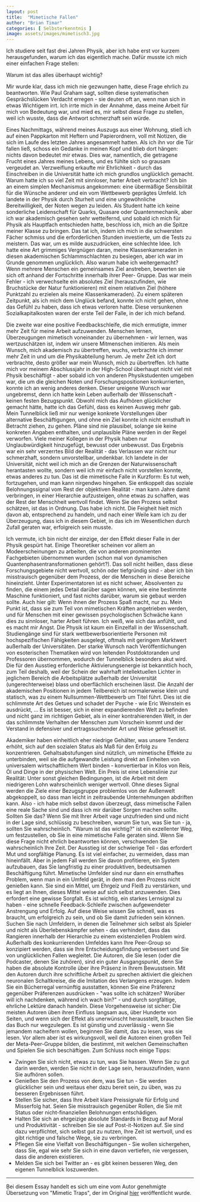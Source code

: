 ```yaml
---
layout: post
title:  "Mimetische Fallen"
author: "Brian Timar"
categories: [ Selbsterkenntnis ]
image: assets/images/mimetisch3.jpg
--- 
```


Ich studiere seit fast drei Jahren Physik, aber ich habe erst vor kurzem herausgefunden, warum ich das eigentlich mache. Dafür musste ich mich einer einfachen Frage stellen:

Warum ist das alles überhaupt wichtig?

Mir wurde klar, dass ich mich nie gezwungen hatte, diese Frage ehrlich zu beantworten. Wie Paul Graham sagt, sollten diese systematischen Gesprächslücken Verdacht erregen - sie deuten oft an, wenn man sich in etwas Wichtigem irrt. Ich irrte mich in der Annahme, dass meine Arbeit für mich von Bedeutung war, und mied es, mir selbst diese Frage zu stellen, weil ich wusste, dass die Antwort schmerzhaft sein würde.

Eines Nachmittags, während meines Auszugs aus einer Wohnung, stieß ich auf einen Pappkarton mit Heftern und Papierordnern, voll mit Notizen, die sich im Laufe des letzten Jahres angesammelt hatten. Als ich ihn vor die Tür fallen ließ, schoss ein Gedanke in meinen Kopf und blieb dort hängen: nichts davon bedeutet mir etwas. Dies war, namentlich, die getragene Frucht eines Jahres meines Lebens, und es fühlte sich so grausam vergeudet an. Verzweiflung erkaufte mir Ehrlichkeit - durch das Einschreiben in die Universität hatte ich mich grundlos unglücklich gemacht. Warum hatte ich so viel Zeit mit sinnloser, harter Arbeit verbracht? Ich bin an einem simplen Mechanismus angekommen: eine übermäßige Sensibilität für die Wünsche anderer und ein vom Wettbewerb geprägtes Umfeld.
Ich landete in der Physik durch Sturheit und eine ungewöhnliche Bereitwilligkeit, der Noten wegen zu leiden. Als Student hatte ich keine sonderliche Leidenschaft für Quarks, Quasare oder Quantenmechanik, aber ich war akademisch gesehen sehr wetteifernd, und sobald ich mich für Physik als Hauptfach entschieden hatte, beschloss ich, mich an die Spitze meiner Klasse zu bringen. Das tat ich, indem ich mich in die schwersten Fächer schmiss und die erforderlichen Stunden investierte, um die Tests zu meistern. Das war, um es milde auszudrücken, eine schlechte Idee. Ich hatte eine Art grimmiges Vergnügen daran, meine Klassenkameraden in diesen akademischen Schlammschlachten zu besiegen, aber ich war im Grunde genommen unglücklich. Also warum habe ich weitergemacht?
Wenn mehrere Menschen ein gemeinsames Ziel anstreben, bewerten sie sich oft anhand der Fortschritte innerhalb ihrer Peer- Gruppe. Das war mein Fehler - ich verwechselte ein absolutes Ziel (herauszufinden, wie Bruchstücke der Natur funktionieren) mit einem relativen Ziel (höhere Punktzahl zu erzielen als meine Klassenkameraden). Zu einem späteren Zeitpunkt, als ich mich dem Unglück befand, konnte ich nicht gehen, ohne das Gefühl zu haben, dass ich etwas verloren hatte. Diese versunkenen Sozialkapitalkosten waren der erste Teil der Falle, in der ich mich befand.

Die zweite war eine positive Feedbackschleife, die mich ermutigte, immer mehr Zeit für meine Arbeit aufzuwenden. Menschen lernen, Überzeugungen mimetisch voneinander zu übernehmen - wir lernen, was wertzuschätzen ist, indem wir unsere Mitmenschen imitieren. Als mein Wunsch, mich akademisch zu übertreffen, wuchs, verbrachte ich immer mehr Zeit in und um die Physikabteilung herum. Je mehr Zeit ich dort verbrachte, desto größer war mein Wunsch, mich zu übertreffen. Ich hatte mich vor meinem Abschlussjahr in der High-School überhaupt nicht viel mit Physik beschäftigt - aber sobald ich von anderen Physikstudenten umgeben war, die um die gleichen Noten und Forschungspositionen konkurrierten, konnte ich an wenig anderes denken. Dieser ureigene Wunsch war ungebremst, denn ich hatte kein Leben außerhalb der Wissenschaft - keinen festen Bezugspunkt. Obwohl mich das Aufhören glücklicher gemacht hätte, hatte ich das Gefühl, dass es keinen Ausweg mehr gab. Mein Tunnelblick ließ mir nur wenige konkrete Vorstellungen über alternative Beschäftigungen, und ohne ein Ziel konnte ich nicht ernsthaft in Betracht ziehen, zu gehen. Pläne sind nie plausibel, solange sie keine konkreten Angaben enthalten, und unplausible Pläne werden in der Regel verworfen. Viele meiner Kollegen in der Physik haben nur Unglaubwürdigkeit hinzugefügt, bewusst oder unbewusst. Das Ergebnis war ein sehr verzerrtes Bild der Realität - das Verlassen war nicht nur schmerzhaft, sondern unvorstellbar, undenkbar. Ich landete in der Universität, nicht weil ich mich an die Grenzen der Naturwissenschaft herantasten wollte, sondern weil ich mir einfach nicht vorstellen konnte, etwas anderes zu tun.
Das ist die mimetische Falle in Kurzform: Es tut weh, fortzugehen, und man kann nirgendwo hingehen. Sie entkoppelt das soziale Belohnungssignal vom Rest der objektiven Realität - man kann Jahre damit verbringen, in einer Hierarchie aufzusteigen, ohne etwas zu schaffen, was der Rest der Menschheit wertvoll findet. Wenn Sie den Prozess selbst schätzen, ist das in Ordnung. Das habe ich nicht. Die Feigheit hielt mich davon ab, entsprechend zu handeln, und nach einer Weile kam ich zu der Überzeugung, dass ich in diesem Gebiet, in das ich im Wesentlichen durch Zufall geraten war, erfolgreich sein musste.

Ich vermute, ich bin nicht der einzige, der den Effekt dieser Falle in der Physik gespürt hat. Einige Theoretiker scheinen vor allem an Modeerscheinungen zu arbeiten, die von anderen prominenten Fachgebieten übernommen wurden (schon mal von dynamischen Quantenphasentransformationen gehört?). Das soll nicht heißen, dass diese Forschungsgebiete nicht wertvoll, schön oder tiefgründig sind - aber ich bin misstrauisch gegenüber dem Prozess, der die Menschen in diese Bereiche hineinzieht. Unter Experimentatoren ist es nicht schwer, Absolventen zu finden, die einem jedes Detail darüber sagen können, wie eine bestimmte Maschine funktioniert, und fast nichts darüber, warum sie gebaut werden sollte. Auch hier gilt: Wenn ihnen der Prozess Spaß macht, nur zu. Mein Punkt ist, dass sie zum Teil von mimetischen Kräften angetrieben werden, und für Menschen mit einer gewissen psychologischen Schwäche kann dies zu sinnloser, harter Arbeit führen. Ich weiß, wie sich das anfühlt, und es macht mir Angst.
Die Physik ist kaum ein Einzelfall in der Wissenschaft. Studiengänge sind für stark wettbewerbsorientierte Personen mit hochspezifischen Fähigkeiten ausgelegt, oftmals mit geringem Marktwert außerhalb der Universitäten. Der starke Wunsch nach Veröffentlichungen von esoterischen Thematiken wird von leitenden Postdoktoranden und Professoren übernommen, wodurch der Tunnelblick besonders akut wird. Die für den Ausstieg erforderliche Aktivierungsenergie ist bekanntlich hoch, zum Teil deshalb, weil der Schein der wahrhaft intellektuellen Lichter in jeglichem Bereich die Arbeitsplätze außerhalb der Universität (ungerechterweise) blass und oberflächlich erscheinen lässt. Die Anzahl der akademischen Positionen in jedem Teilbereich ist normalerweise klein und statisch, was zu einem Nullsummen-Wettbewerb um Titel führt. Dies ist die schlimmste Art des Getues und schadet der Psyche - wie Eric Weinstein es ausdrückt,
... Es ist besser, sich in einer expandierenden Welt zu befinden und nicht ganz im richtigen Gebiet, als in einer kontrahierenden Welt, in der das schlimmste Verhalten der Menschen zum Vorschein kommt und der Verstand in defensiver und ertragssuchender Art und Weise gefesselt ist. 

Akademiker haben einheitlich eher niedrige Gehälter, was unsere Tendenz erhöht, sich auf den sozialen Status als Maß für den Erfolg zu konzentrieren. Gehaltsabstufungen sind nützlich, um mimetische Effekte zu unterbinden, weil sie die aufgewandte Leistung direkt an Einheiten von universalem wirtschaftlichem Wert binden - konvertierbar in Kilos von Reis, Öl und Dinge in der physischen Welt. Ein Preis ist eine Lebenslinie zur Realität: Unter sonst gleichen Bedingungen, ist die Arbeit mit dem niedrigeren Lohn wahrscheinlich weniger wertvoll. Ohne dieses Signal werden die Ziele einer Bezugsgruppe problemlos von der Außenwelt abgekoppelt, so dass man leicht in zeitraubende Unternehmungen abdriften kann.
Also - ich habe mich selbst davon überzeugt, dass mimetische Fallen eine reale Sache sind und dass ich mir darüber Sorgen machen sollte. Sollten Sie das? Wenn Sie mit Ihrer Arbeit vage unzufrieden sind und nicht in der Lage sind, schlüssig zu beschreiben, warum Sie tun, was Sie tun - ja, sollten Sie wahrscheinlich. "Warum ist das wichtig?" ist ein exzellenter Weg, um festzustellen, ob Sie in eine mimetische Falle geraten sind. Wenn Sie diese Frage nicht ehrlich beantworten können, verschwenden Sie wahrscheinlich Ihre Zeit. Der Ausstieg ist der schwierige Teil - das erfordert Mut und sorgfältige Planung. Es ist viel einfacher, zu vermeiden, dass man hineinfällt. Aber in jedem Fall werden Sie davon profitieren, ein System aufzubauen, das Sie langfristig zu einer produktiven, bedeutsamen Beschäftigung führt.
Mimetische Umfelder sind nur dann ein ernsthaftes Problem, wenn man in ein Umfeld gerät, in dem man den Prozess nicht genießen kann. Sie sind ein Mittel, um Ehrgeiz und Fleiß zu verstärken, und es liegt an Ihnen, dieses Mittel weise auf sich selbst anzuwenden. Dies erfordert eine gewisse Sorgfalt. Es ist wichtig, ein starkes Lernsignal zu haben - eine schnelle Feedback-Schleife zwischen aufgewendeter Anstrengung und Erfolg. Auf diese Weise wissen Sie schnell, was es braucht, um erfolgreich zu sein, und ob Sie damit zufrieden sein können. Suchen Sie nach Umfeldern, in denen die Teilnehmer sich selbst als Spieler und nicht als Überlebenskämpfer sehen - das verhindert, dass das Rangieren innerhalb der Hierarchie zu einem existenziellen Problem wird.
Außerhalb des konkurrierenden Umfeldes kann Ihre Peer-Group so konzipiert werden, dass sie Ihre Entscheidungsfindung verbessert und Sie von unglücklichen Fallen wegleitet. Die Autoren, die Sie lesen (oder die Podcaster, denen Sie zuhören), sind ein guter Ausgangspunkt, denn Sie haben die absolute Kontrolle über ihre Präsenz in Ihrem Bewusstsein. Mit den Autoren durch ihre schriftliche Arbeit zu sprechen aktiviert die gleichen neuronalen Schaltkreise, die die Imitation des Verlangens erzeugen. Indem Sie ein Bücherregal vernünftig ausstatten, können Sie eine Präferenz gegenüber Präferenzen ausdrücken - "was sollte ich schätzen? Worüber will ich nachdenken, während ich wach bin?" - und durch sorgfältige, ehrliche Lektüre danach handeln. Diese Vorgehensweise ist sicher: Die meisten Autoren üben ihren Einfluss langsam aus, über Hunderte von Seiten, und wenn sich der Effekt als unerwünscht herausstellt, brauchen Sie das Buch nur wegzulegen. Es ist günstig und zuverlässig - wenn Sie jemandem nacheifern wollen, beginnen Sie damit, das zu lesen, was sie lesen. Vor allem aber ist es wirkungsvoll, weil die Autoren einen großen Teil der Meta-Peer-Gruppe bilden, die bestimmt, mit welchen Gemeinschaften und Spielen Sie sich beschäftigen.
Zum Schluss noch einige Tipps:

- Zwingen Sie sich nicht, etwas zu tun, was Sie hassen. Wenn Sie zu gut darin werden, werden Sie nicht in der Lage sein, herauszufinden, wann Sie aufhören sollen.
- Genießen Sie den Prozess von dem, was Sie tun - Sie werden glücklicher sein und weitaus eher dazu bereit sein, zu üben, was zu besseren Ergebnissen führt.
- Stellen Sie sicher, dass Ihre Arbeit klare Preissignale für Erfolg und Misserfolg hat. Seien Sie misstrauisch gegenüber Rollen, die Sie mit Status oder nicht-finanziellen Belohnungen entschädigen.
- Halten Sie sich an ehrgeizige absolute Standards in Bezug auf Moral und Produktivität - schreiben Sie sie auf Post-it-Notizen auf. Sie sind dazu verpflichtet, sich selbst gut zu nutzen, Ihre Zeit ist wertvoll, und es gibt richtige und falsche Wege, sie zu verbringen.
- Pflegen Sie eine Vielfalt von Beschäftigungen - Sie wollen sichergehen, dass Sie, egal wie sehr Sie sich in eine davon vertiefen, nie vergessen, dass die anderen existieren.
- Melden Sie sich bei Twitter an - es gibt keinen besseren Weg, den eigenen Tunnelblick loszuwerden. 

---

Bei diesem Essay handelt es sich um eine vom Autor genehmigte Übersetzung von "Mimetic Traps", der im Original  [hier](https://www.briantimar.com/notes/mimetic/mimetic/) veröffentlicht wurde.
